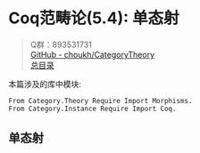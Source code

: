 # Coq范畴论(5.4): 单态射

> Q群：893531731  
> [GitHub - choukh/CategoryTheory](https://github.com/choukh/CategoryTheory)  
> [总目录](https://zhuanlan.zhihu.com/p/556697215)  

本篇涉及的库中模块:

```Coq
From Category.Theory Require Import Morphisms.
From Category.Instance Require Import Coq.
```

## 单态射


